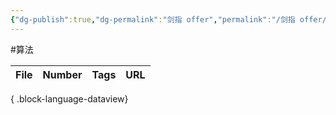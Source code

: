```yaml
---
{"dg-publish":true,"dg-permalink":"剑指 offer","permalink":"/剑指 offer/"}
---
```



#算法 

| File | Number | Tags | URL |
| ---- | ------ | ---- | --- |

{ .block-language-dataview}
